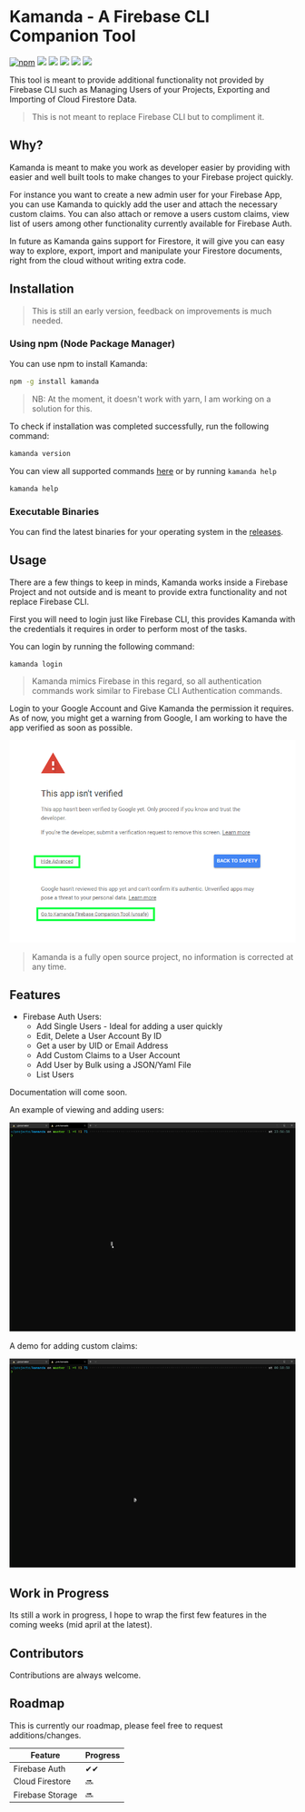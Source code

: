 # Kamanda - A Firebase CLI Companion Tool

[![npm](https://img.shields.io/npm/v/kamanda)](https://www.npmjs.com/package/kamanda)
[![](https://img.shields.io/github/release/mainawycliffe/kamanda.svg)](https://github.com/mainawycliffe/kamanda/releases/latest)
[![](https://github.com/mainawycliffe/kamanda/workflows/Go%20Tests/badge.svg)](https://github.com/mainawycliffe/kamanda/actions?query=workflow%3A%22Go+Tests%22)
[![](https://github.com/mainawycliffe/kamanda/workflows/Go%20Linting/badge.svg)](https://github.com/mainawycliffe/kamanda/actions?query=workflow%3A%22Go+Linting%22)
[![](https://github.com/mainawycliffe/kamanda/workflows/Go%20Release/badge.svg)](https://github.com/mainawycliffe/kamanda/actions?query=workflow%3A%22Go+Release%22)
[![](https://github.com/mainawycliffe/kamanda/workflows/npm%20publish/badge.svg)](https://github.com/mainawycliffe/kamanda/actions?query=workflow%3A%22npm+publish%22)

This tool is meant to provide additional functionality not provided by Firebase
CLI such as Managing Users of your Projects, Exporting and Importing of Cloud
Firestore Data.

> This is not meant to replace Firebase CLI but to compliment it.

## Why?

Kamanda is meant to make you work as developer easier by providing with easier
and well built tools to make changes to your Firebase project quickly.

For instance you want to create a new admin user for your Firebase App, you can
use Kamanda to quickly add the user and attach the necessary custom claims. You
can also attach or remove a users custom claims, view list of users among other
functionality currently available for Firebase Auth.

In future as Kamanda gains support for Firestore, it will give you can easy way
to explore, export, import and manipulate your Firestore documents, right from
the cloud without writing extra code.

## Installation

> This is still an early version, feedback on improvements is much needed.

### Using npm (Node Package Manager)

You can use npm to install Kamanda:

```sh
npm -g install kamanda
```

> NB: At the moment, it doesn't work with yarn, I am working on a solution for this.

To check if installation was completed successfully, run the following
command:

```sh
kamanda version
```

You can view all supported commands [here](./docs/kamanda.md) or by running `kamanda help`

```sh
kamanda help
```

### Executable Binaries

You can find the latest binaries for your operating system in the
[releases](https://github.com/mainawycliffe/kamanda/releases).

## Usage

There are a few things to keep in minds, Kamanda works inside a Firebase Project
and not outside and is meant to provide extra functionality and not replace
Firebase CLI.

First you will need to login just like Firebase CLI, this provides Kamanda with
the credentials it requires in order to perform most of the tasks.

You can login by running the following command:

```sh
kamanda login
```

> Kamanda mimics Firebase in this regard, so all authentication commands work
similar to Firebase CLI Authentication commands.

Login to your Google Account and Give Kamanda the permission it requires. As of
now, you might get a warning from Google, I am working to have the app verified
as soon as possible.

![Unsafe App Screen](docs/images/unsafe_app.png)

> Kamanda is a fully open source project, no information is corrected at any time.

## Features

- Firebase Auth Users:
  - Add Single Users - Ideal for adding a user quickly
  - Edit, Delete a User Account By ID
  - Get a user by UID or Email Address
  - Add Custom Claims to a User Account
  - Add User by Bulk using a JSON/Yaml File
  - List Users

Documentation will come soon.

An example of viewing and adding users:

![Views Users](demos/userslist.gif)

A demo for adding custom claims:

![Add Custom Claims](demos/customClaims.gif)

## Work in Progress

Its still a work in progress, I hope to wrap the first few features in
the coming weeks (mid april at the latest).

## Contributors

Contributions are always welcome.

## Roadmap

This is currently our roadmap, please feel free to request additions/changes.

| Feature          | Progress |
| ---------------- | -------- |
| Firebase Auth    | ✔✔       |
| Cloud Firestore  | 🔜        |
| Firebase Storage | 🔜        |
